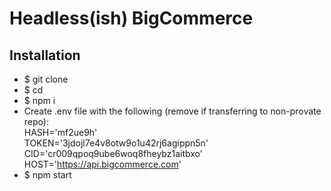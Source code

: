 # Headless(ish) BigCommerce

## Installation
- $ git clone <repo> <projectName>  
- $ cd <projectName>  
- $ npm i  
- Create .env file with the following (remove if transferring to non-provate repo):  
	HASH='mf2ue9h'  
	TOKEN='3jdojl7e4v8otw9o1u42rj6agippn5n'  
	CID='cr009qpoq9ube6woq8fheybz1aitbxo'  
	HOST='https://api.bigcommerce.com'  
- $ npm start  
